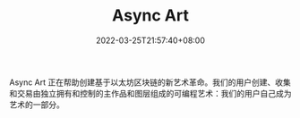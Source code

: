 ﻿---
weight: 
title: "Async Art"
description: "Async Art 正在帮助创建基于以太坊区块链的新艺术革命。我们的用户创建、收集和交易由独立拥有和控制的主作品和图层组成的可编程艺术：我们的用户自己成为艺术的一部分。"
date: 2022-03-25T21:57:40+08:00
lastmod: 2022-03-25T16:45:40+08:00
draft: false
authors: ["Metabd"]
featuredImage: "485.jpg"
link: "https://async.art/zh"
tags: ["Async Art","数字收藏品"]
categories: ["navigation"]
navigation: ["数字收藏品"]
lightgallery: true
toc: true
pinned: false
recommend: false
recommend1: false
---
Async Art 正在帮助创建基于以太坊区块链的新艺术革命。我们的用户创建、收集和交易由独立拥有和控制的主作品和图层组成的可编程艺术：我们的用户自己成为艺术的一部分。
